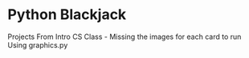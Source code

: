 # Python Blackjack
Projects From Intro CS Class - Missing the images for each card to run
Using graphics.py
